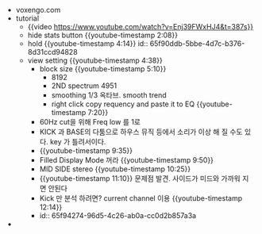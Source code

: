 - voxengo.com
- tutorial
	- {{video https://www.youtube.com/watch?v=Enj39FWxHJ4&t=387s}}
	- hide stats button {{youtube-timestamp 2:08}}
	- hold {{youtube-timestamp 4:14}}
	  id:: 65f90ddb-5bbe-4d7c-b376-8d31ccd94828
	- view setting {{youtube-timestamp 4:38}}
		- block size {{youtube-timestamp 5:10}}
			- 8192
			- 2ND spectrum 4951
			- smoothing 1/3 옥타브. smooth trend
			- right click copy requency and paste it to EQ {{youtube-timestamp 7:20}}
		- 60Hz cut을 위해  Freq low 를 1로
		- KICK 과 BASE의 다툼으로 하우스 뮤직 등에서 소리가 이상 해 질 수도 있다. key 가 틀려서이다.
		- {{youtube-timestamp 9:35}}
		- Filled Display Mode 꺼라 {{youtube-timestamp 9:50}}
		- MID SIDE stereo {{youtube-timestamp 10:25}}
		- {{youtube-timestamp 11:10}} 문제점 발견. 사이드가 미드와 가까워 지면 안된다
		- Kick 만 분석 하려면? current channel 이용 {{youtube-timestamp 12:14}}
		- id:: 65f94274-96d5-4c26-ab0a-cc0d2b857a3a
-